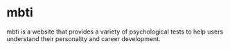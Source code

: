 # mbti

mbti is a website that provides a variety of psychological tests to help users understand their personality and career development.
